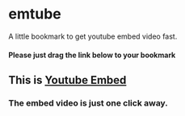 # emtube
A little bookmark to get youtube embed video fast. 

#### Please just drag the link below to your bookmark
This is [Youtube Embed](javascript:(function(){window.location.href.replace('watch','watch_popup')})(); "Title")
---
### The embed video is just one click away. 
